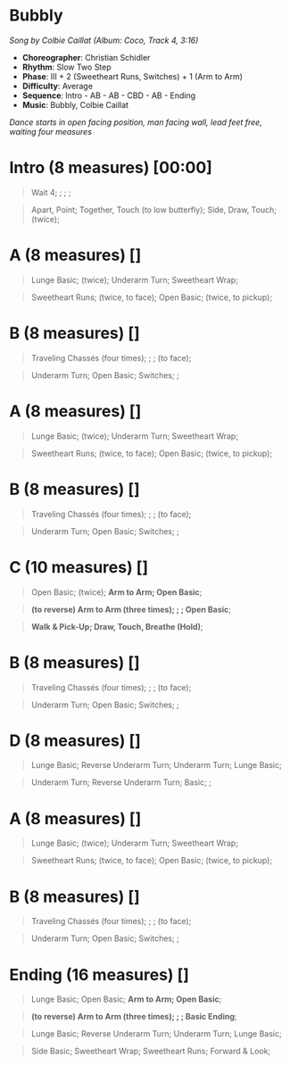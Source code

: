 # Bubbly
*Song by Colbie Caillat (Album: Coco, Track 4, 3:16)*

* **Choreographer**: Christian Schidler
* **Rhythm**: Slow Two Step
* **Phase**: III + 2 (Sweetheart Runs, Switches) + 1 (Arm to Arm)
* **Difficulty**: Average
* **Sequence**: Intro - AB - AB - CBD - AB - Ending
* **Music**: Bubbly, Colbie Caillat

*Dance starts in open facing position, man facing wall, lead feet free, waiting four measures*

# Intro (8 measures) [00:00]

> Wait 4; ; ; ;

> Apart, Point; Together, Touch (to low butterfly); Side, Draw, Touch; (twice);

# A (8 measures) []

> Lunge Basic; (twice); Underarm Turn; Sweetheart Wrap;

> Sweetheart Runs; (twice, to face); Open Basic; (twice, to pickup);

# B (8 measures) []

> Traveling Chassés (four times); ; ; (to face);

> Underarm Turn; Open Basic; Switches; ;

# A (8 measures) []

> Lunge Basic; (twice); Underarm Turn; Sweetheart Wrap;

> Sweetheart Runs; (twice, to face); Open Basic; (twice, to pickup);

# B (8 measures) []

> Traveling Chassés (four times); ; ; (to face);

> Underarm Turn; Open Basic; Switches; ;

# C (10 measures) []

> Open Basic; (twice); **Arm to Arm; Open Basic**;

> **(to reverse) Arm to Arm (three times); ; ; Open Basic**;

> **Walk & Pick-Up; Draw, Touch, Breathe (Hold)**;

# B (8 measures) []

> Traveling Chassés (four times); ; ; (to face);

> Underarm Turn; Open Basic; Switches; ;

# D (8 measures) []

> Lunge Basic; Reverse Underarm Turn; Underarm Turn; Lunge Basic;

> Underarm Turn; Reverse Underarm Turn; Basic; ;

# A (8 measures) []

> Lunge Basic; (twice); Underarm Turn; Sweetheart Wrap;

> Sweetheart Runs; (twice, to face); Open Basic; (twice, to pickup);

# B (8 measures) []

> Traveling Chassés (four times); ; ; (to face);

> Underarm Turn; Open Basic; Switches; ;

# Ending (16 measures) []

> Lunge Basic; Open Basic; **Arm to Arm; Open Basic**;

> **(to reverse) Arm to Arm (three times); ; ; Basic Ending**;

> Lunge Basic; Reverse Underarm Turn; Underarm Turn; Lunge Basic;

> Side Basic; Sweetheart Wrap; Sweetheart Runs; Forward & Look;